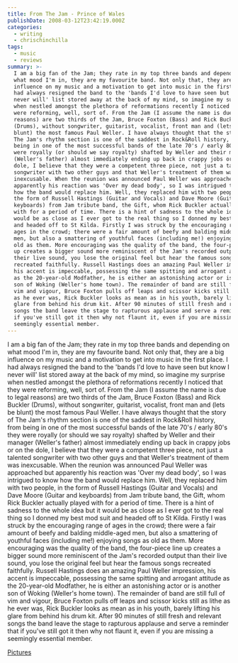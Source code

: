 ```yaml
---
title: From The Jam - Prince of Wales
publishDate: 2008-03-12T23:42:19.000Z
categories:
  - writing
  - chrischinchilla
tags:
  - music
  - reviews
summary: >-
  I am a big fan of the Jam; they rate in my top three bands and depending on
  what mood I'm in, they are my favourite band. Not only that, they are a big
  influence on my music and a motivation to get into music in the first place. I
  had always resigned the band to the 'bands I'd love to have seen but know I
  never will' list stored away at the back of my mind, so imagine my surprise
  when nestled amongst the plethora of reformations recently I noticed that they
  were reforming, well, sort of. From the Jam (I assume the name is due to legal
  reasons) are two thirds of the Jam, Bruce Foxton (Bass) and Rick Buckler
  (Drums), without songwriter, guitarist, vocalist, front man and (lets be
  blunt) the most famous Paul Weller. I have always thought that the story of
  The Jam's rhythm section is one of the saddest in Rock&Roll history, from
  being in one of the most successful bands of the late 70's / early 80's they
  were royally (or should we say royalty) shafted by Weller and their manager
  (Weller's father) almost immediately ending up back in crappy jobs or on the
  dole, I believe that they were a competent three piece, not just a talented
  songwriter with two other guys and that Weller's treatment of them was
  inexcusable. When the reunion was announced Paul Weller was approached but
  apparently his reaction was 'Over my dead body', so I was intrigued to know
  how the band would replace him. Well, they replaced him with two people, in
  the form of Russell Hastings (Guitar and Vocals) and Dave Moore (Guitar and
  keyboards) from Jam tribute band, the Gift, whom Rick Buckler actually played
  with for a period of time. There is a hint of sadness to the whole idea but it
  would be as close as I ever got to the real thing so I donned my best mod suit
  and headed off to St Kilda. Firstly I was struck by the encouraging range of
  ages in the crowd; there were a fair amount of beefy and balding middle-aged
  men, but also a smattering of youthful faces (including me!) enjoying songs as
  old as them. More encouraging was the quality of the band, the four-piece line
  up creates a bigger sound more reminiscent of the Jam's recorded output than
  their live sound, you lose the original feel but hear the famous songs
  recreated faithfully. Russell Hastings does an amazing Paul Weller impression,
  his accent is impeccable, possessing the same spitting and arrogant attitude
  as the 20-year-old Modfather, he is either an astonishing actor or is another
  son of Woking (Weller's home town). The remainder of band are still full of
  vim and vigour, Bruce Foxton pulls off leaps and scissor kicks still as lithe
  as he ever was, Rick Buckler looks as mean as in his youth, barely lifting his
  glare from behind his drum kit. After 90 minutes of still fresh and relevant
  songs the band leave the stage to rapturous applause and serve a reminder that
  if you've still got it then why not flaunt it, even if you are missing a
  seemingly essential member.
---
```


I am a big fan of the Jam; they rate in my top three bands and depending on what mood I'm in, they are my favourite band. Not only that, they are a big influence on my music and a motivation to get into music in the first place. I had always resigned the band to the 'bands I'd love to have seen but know I never will' list stored away at the back of my mind, so imagine my surprise when nestled amongst the plethora of reformations recently I noticed that they were reforming, well, sort of. From the Jam (I assume the name is due to legal reasons) are two thirds of the Jam, Bruce Foxton (Bass) and Rick Buckler (Drums), without songwriter, guitarist, vocalist, front man and (lets be blunt) the most famous Paul Weller. I have always thought that the story of The Jam's rhythm section is one of the saddest in Rock&Roll history, from being in one of the most successful bands of the late 70's / early 80's they were royally (or should we say royalty) shafted by Weller and their manager (Weller's father) almost immediately ending up back in crappy jobs or on the dole, I believe that they were a competent three piece, not just a talented songwriter with two other guys and that Weller's treatment of them was inexcusable. When the reunion was announced Paul Weller was approached but apparently his reaction was 'Over my dead body', so I was intrigued to know how the band would replace him. Well, they replaced him with two people, in the form of Russell Hastings (Guitar and Vocals) and Dave Moore (Guitar and keyboards) from Jam tribute band, the Gift, whom Rick Buckler actually played with for a period of time. There is a hint of sadness to the whole idea but it would be as close as I ever got to the real thing so I donned my best mod suit and headed off to St Kilda. Firstly I was struck by the encouraging range of ages in the crowd; there were a fair amount of beefy and balding middle-aged men, but also a smattering of youthful faces (including me!) enjoying songs as old as them. More encouraging was the quality of the band, the four-piece line up creates a bigger sound more reminiscent of the Jam's recorded output than their live sound, you lose the original feel but hear the famous songs recreated faithfully. Russell Hastings does an amazing Paul Weller impression, his accent is impeccable, possessing the same spitting and arrogant attitude as the 20-year-old Modfather, he is either an astonishing actor or is another son of Woking (Weller's home town). The remainder of band are still full of vim and vigour, Bruce Foxton pulls off leaps and scissor kicks still as lithe as he ever was, Rick Buckler looks as mean as in his youth, barely lifting his glare from behind his drum kit. After 90 minutes of still fresh and relevant songs the band leave the stage to rapturous applause and serve a reminder that if you've still got it then why not flaunt it, even if you are missing a seemingly essential member.

<a href="https://www.flickr.com/photos/chrischinchilla/2328581976/" target="_blank">Pictures</a>
